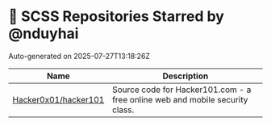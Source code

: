 # 🌟 SCSS Repositories Starred by @nduyhai

Auto-generated on 2025-07-27T13:18:26Z

| Name | Description |
|------|-------------|
| [Hacker0x01/hacker101](https://github.com/Hacker0x01/hacker101) | Source code for Hacker101.com - a free online web and mobile security class. |
